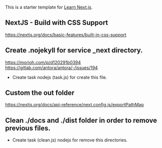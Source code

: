 This is a starter template for [Learn Next.js](https://nextjs.org/learn).

## NextJS - Build with CSS Support
https://nextjs.org/docs/basic-features/built-in-css-support

## Create .nojekyll for service _next directory.
https://morioh.com/p/d120291b0394
https://gitlab.com/antora/antora/-/issues/194

* Create task nodejs (task.js) for create this file.

## Custom the out folder
https://nextjs.org/docs/api-reference/next.config.js/exportPathMap

## Clean ./docs and ./dist folder in order to remove previous files.

* Create task (clean.js) nodejs for remove this directories.